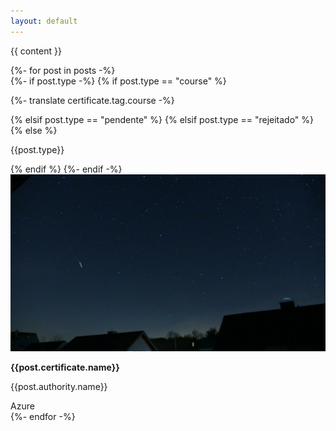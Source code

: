 ```yaml
---
layout: default
---
```


{{ content }}

<div class="certificate-container unselectable">
    {%- for post in posts -%}
        <div class="certificate-card">
            {%- if post.type -%}
                {% if post.type == "course" %}
                    <div class="certificate-type">
                        <i class="fa-solid fa-graduation-cap"></i>
                        <p>{%- translate certificate.tag.course -%}</p>
                    </div>                    
                {% elsif post.type == "pendente" %}
                {% elsif post.type == "rejeitado" %}                    
                {% else %}
                    <p class="certificate-type">{{post.type}}</p>
                {% endif %}
            {%- endif -%}
            <img src="/assets/banner/banner.jpg" />
            <div class="certificate-content">
                <p><strong>{{post.certificate.name}}</strong></p>
                <p>{{post.authority.name}}</p>
                <div>
                    <span>Azure</span>
                </div>
            </div>
        </div>
    {%- endfor -%}
</div>